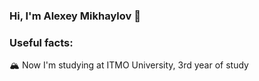 ### Hi, I'm Alexey Mikhaylov 👋

### Useful facts:

🏔 Now I'm studying at ITMO University, 3rd year of study

